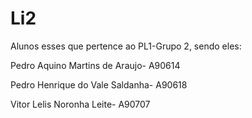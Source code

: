 # Li2

Alunos esses que pertence ao PL1-Grupo 2, sendo eles:

Pedro Aquino Martins de Araujo- A90614

Pedro Henrique do Vale Saldanha- A90618

Vitor Lelis Noronha Leite- A90707
